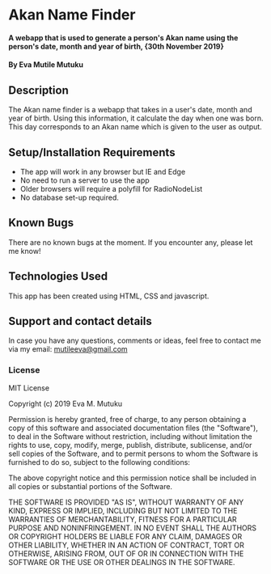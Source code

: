 # Akan Name Finder
#### A webapp that is used to generate a person's Akan name using the person's date, month and year of birth, {30th November 2019}
#### By Eva Mutile Mutuku
## Description
The Akan name finder is a webapp that takes in a user's date, month and year of birth. Using this information, it calculate the day when one was born. This day corresponds to an Akan name which is given to the user as output.
## Setup/Installation Requirements
* The app will work in any browser but IE and Edge
* No need to run a server to use the app
* Older browsers will require a polyfill for RadioNodeList
* No database set-up required.

## Known Bugs
There are no known bugs at the moment. If you encounter any, please let me know!
## Technologies Used
This app has been created using HTML, CSS and javascript.
## Support and contact details
In case you have any questions, comments or ideas, feel free to contact me via my email: mutileeva@gmail.com
### License
MIT License

Copyright (c) 2019 Eva M. Mutuku

Permission is hereby granted, free of charge, to any person obtaining a copy of this software and associated documentation files (the "Software"), to deal in the Software without restriction, including without limitation the rights to use, copy, modify, merge, publish, distribute, sublicense, and/or sell copies of the Software, and to permit persons to whom the Software is furnished to do so, subject to the following conditions:

The above copyright notice and this permission notice shall be included in all copies or substantial portions of the Software.

THE SOFTWARE IS PROVIDED "AS IS", WITHOUT WARRANTY OF ANY KIND, EXPRESS OR IMPLIED, INCLUDING BUT NOT LIMITED TO THE WARRANTIES OF MERCHANTABILITY, FITNESS FOR A PARTICULAR PURPOSE AND NONINFRINGEMENT. IN NO EVENT SHALL THE AUTHORS OR COPYRIGHT HOLDERS BE LIABLE FOR ANY CLAIM, DAMAGES OR OTHER LIABILITY, WHETHER IN AN ACTION OF CONTRACT, TORT OR OTHERWISE, ARISING FROM, OUT OF OR IN CONNECTION WITH THE SOFTWARE OR THE USE OR OTHER DEALINGS IN THE SOFTWARE.